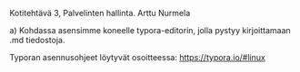 Kotitehtävä 3, Palvelinten hallinta. Arttu Nurmela

a) Kohdassa asensimme koneelle typora-editorin, jolla pystyy kirjoittamaan .md tiedostoja.

Typoran asennusohjeet löytyvät osoitteessa: https://typora.io/#linux

